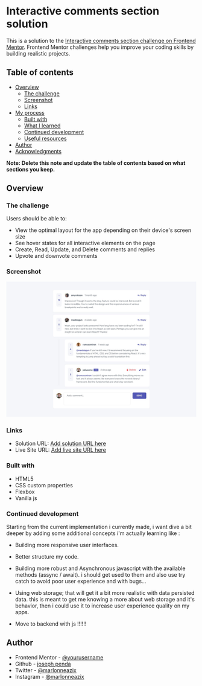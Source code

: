 # Interactive comments section solution

This is a solution to the [Interactive comments section challenge on Frontend Mentor](https://www.frontendmentor.io/challenges/interactive-comments-section-iG1RugEG9). Frontend Mentor challenges help you improve your coding skills by building realistic projects. 

## Table of contents

- [Overview](#overview)
  - [The challenge](#the-challenge)
  - [Screenshot](#screenshot)
  - [Links](#links)
- [My process](#my-process)
  - [Built with](#built-with)
  - [What I learned](#what-i-learned)
  - [Continued development](#continued-development)
  - [Useful resources](#useful-resources)
- [Author](#author)
- [Acknowledgments](#acknowledgments)

**Note: Delete this note and update the table of contents based on what sections you keep.**

## Overview

### The challenge

Users should be able to:

- View the optimal layout for the app depending on their device's screen size
- See hover states for all interactive elements on the page
- Create, Read, Update, and Delete comments and replies
- Upvote and downvote comments

### Screenshot

![Desktop design](./design/desktop-design.jpg)

### Links
- Solution URL: [Add solution URL here](https://your-solution-url.com)
- Live Site URL: [Add live site URL here](https://your-live-site-url.com)

### Built with
- HTML5
- CSS custom properties
- Flexbox
- Vanilla js

### Continued development
Starting from the current implementation i currently made, i want dive a bit deeper by adding some additional concepts i'm actually learning like :
- Building more responsive user interfaces.

- Better structure my code.

- Building more robust and Asynchronous javascript with the available methods (assync / await). i should get used to them and also use try catch to avoid poor user experience and with bugs...

- Using web storage; that will get it a bit more realistic with data persisted data. this is meant to get me knowing a more about web storage and it's behavior, then i could use it to increase user experience quality on my apps.

- Move to backend with js !!!!!!

## Author
- Frontend Mentor - [@yourusername](https://www.frontendmentor.io/profile/yourusername)
- Github  - [joseph penda](https://www.your-site.com)
- Twitter - [@marlonneazix](https://www.twitter.com/yourusername)
- Instagram - [@marlonneazix](https://www.twitter.com/yourusername)
